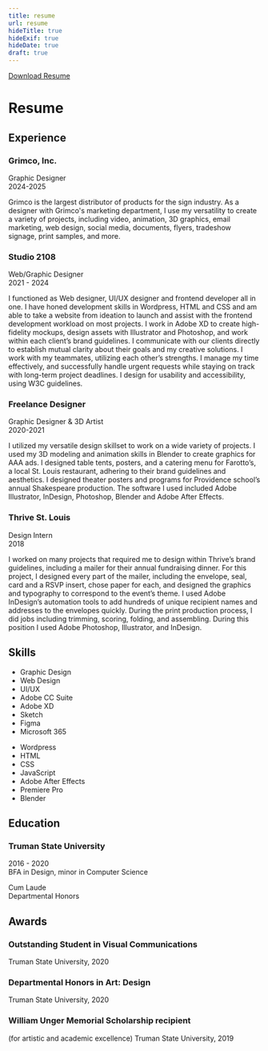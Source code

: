 ```yaml
---
title: resume
url: resume
hideTitle: true
hideExif: true
hideDate: true
draft: true
---
```

<div class="button floating-button" style="margin-top: 10px;"><a href="/files/Rebecca-Comas-Resume-2024.pdf" target="_blank">Download Resume</a></div>

# Resume 

## Experience

<div class="flexy three-column-flex">
<div class="flexy-item">

### Grimco, Inc.
Graphic Designer </br>
2024-2025

<div class="small-text">

Grimco is the largest distributor of products for the sign industry. As a designer with Grimco's marketing department, I use my versatility to create a variety of projects, including video, animation, 3D graphics, email marketing, web design, social media, documents, flyers, tradeshow signage, print samples, and more.

</div>

### Studio 2108
Web/Graphic Designer </br>
2021 - 2024

<div class="small-text">

I functioned as Web designer, UI/UX designer and frontend developer all in one. I have honed development skills in Wordpress, HTML and CSS and am able to take a website from ideation to launch and assist with the frontend development workload on most projects. I work in Adobe XD to create high-fidelity mockups, design  assets with Illustrator and Photoshop, and work within each client’s brand guidelines. I communicate with our clients directly to establish mutual clarity about their goals and my creative solutions. I work with my teammates, utilizing each other’s strengths. I manage my time effectively, and successfully handle urgent requests while staying on track with long-term project deadlines. I design for usability and accessibility, using W3C guidelines.

</div>

</div>

<div class="flexy-item">

### Freelance Designer
Graphic Designer & 3D Artist </br>
2020-2021

<div class="small-text">

I utilized my versatile design skillset to work on a wide variety of projects. I used my 3D modeling and animation skills in Blender to create graphics for AAA ads. I designed table tents, posters, and a catering menu for Farotto’s, a local St. Louis restaurant, adhering to their brand guidelines and aesthetics. I designed theater posters and programs for Providence school’s annual Shakespeare production. The software I used included Adobe Illustrator, InDesign, Photoshop, Blender and Adobe After Effects.

</div>
</div>

<div class="flexy-item">

### Thrive St. Louis
Design Intern </br>
2018

<div class="small-text">

I worked on many projects that required me to design within Thrive’s brand guidelines, including a mailer for their annual fundraising dinner. For this project, I designed every part of the mailer, including the envelope, seal, card and a RSVP insert, chose paper for each, and designed the graphics and typography to correspond to the event’s theme. I used Adobe InDesign’s automation tools to add hundreds of unique recipient names and addresses to the envelopes quickly. During the print production process, I did jobs including trimming, scoring, folding, and assembling. During this position I used Adobe Photoshop, Illustrator, and InDesign.

</div>
</div>

</div>

<div class="flexy">

<div>

## Skills

<div class="flexy">

<div style="margin-bottom: 0px" class="flexy-item small-text">

- Graphic Design
- Web Design
- UI/UX
- Adobe CC Suite
- Adobe XD
- Sketch
- Figma
- Microsoft 365

</div>
<div class="flexy-item small-text">

- Wordpress
- HTML
- CSS
- JavaScript
- Adobe After Effects
- Premiere Pro
- Blender


</div>
</div>

</div>

<div class="flexy-item">

## Education

### Truman State University
2016 - 2020 </br>
BFA in Design, minor in Computer Science </br>
<div class="small-text">
Cum Laude </br>
Departmental Honors
</div>

</div>

<div class="flexy-item">

## Awards

### Outstanding Student in Visual Communications
Truman State University, 2020

### Departmental Honors in Art: Design
Truman State University, 2020

### William Unger Memorial Scholarship recipient
(for artistic and academic excellence)
Truman State University, 2019

</div>

</div>

